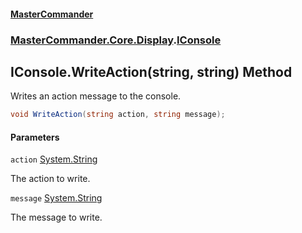 #### [MasterCommander](MasterCommander.md 'MasterCommander')
### [MasterCommander.Core.Display](MasterCommander.Core.Display.md 'MasterCommander.Core.Display').[IConsole](IConsole.md 'MasterCommander.Core.Display.IConsole')

## IConsole.WriteAction(string, string) Method

Writes an action message to the console.

```csharp
void WriteAction(string action, string message);
```
#### Parameters

<a name='MasterCommander.Core.Display.IConsole.WriteAction(string,string).action'></a>

`action` [System.String](https://docs.microsoft.com/en-us/dotnet/api/System.String 'System.String')

The action to write.

<a name='MasterCommander.Core.Display.IConsole.WriteAction(string,string).message'></a>

`message` [System.String](https://docs.microsoft.com/en-us/dotnet/api/System.String 'System.String')

The message to write.